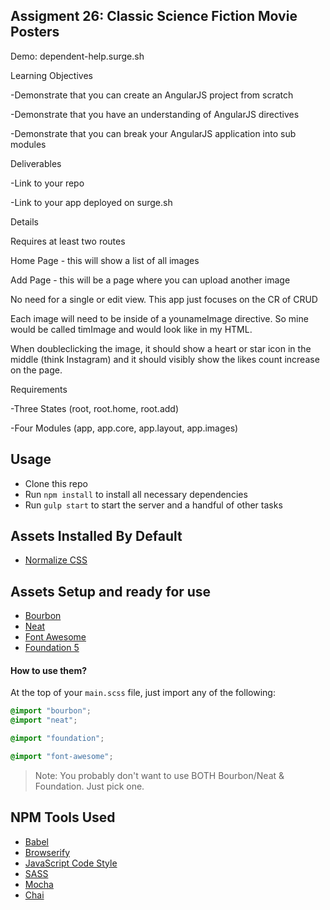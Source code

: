 ## Assigment 26: Classic Science Fiction Movie Posters

Demo: dependent-help.surge.sh


Learning Objectives

-Demonstrate that you can create an AngularJS project from scratch

-Demonstrate that you have an understanding of AngularJS directives

-Demonstrate that you can break your AngularJS application into sub modules


Deliverables

-Link to your repo

-Link to your app deployed on surge.sh


Details

Requires at least two routes

Home Page - this will show a list of all images

Add Page - this will be a page where you can upload another image

No need for a single or edit view. This app just focuses on the CR of CRUD

Each image will need to be inside of a younameImage directive. So mine would be called timImage and would look like <tim-image></tim-image> in my HTML.

When doubleclicking the image, it should show a heart or star icon in the middle (think Instagram) and it should visibly show the likes count increase on the page.


Requirements

-Three States (root, root.home, root.add)

-Four Modules (app, app.core, app.layout, app.images)


## Usage

- Clone this repo
- Run `npm install` to install all necessary dependencies
- Run `gulp start` to start the server and a handful of other tasks


## Assets Installed By Default

- [Normalize CSS](https://necolas.github.io/normalize.css/)

## Assets Setup and ready for use

- [Bourbon](http://bourbon.io/)
- [Neat](http://neat.bourbon.io/)
- [Font Awesome](https://fortawesome.github.io/Font-Awesome/)
- [Foundation 5](http://foundation.zurb.com/)

#### How to use them?

At the top of your `main.scss` file, just import any of the following:

```scss
@import "bourbon";
@import "neat";

@import "foundation";

@import "font-awesome";
```

> Note: You probably don't want to use BOTH Bourbon/Neat & Foundation. Just pick one.

## NPM Tools Used

- [Babel](https://babeljs.io/)
- [Browserify](http://browserify.org/)
- [JavaScript Code Style](http://jscs.info/)
- [SASS](http://sass-lang.com/)
- [Mocha](https://mochajs.org/)
- [Chai](http://chaijs.com/)

